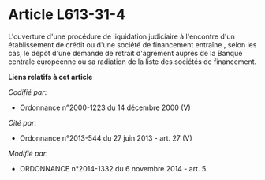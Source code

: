 # Article L613-31-4

L'ouverture d'une procédure de liquidation judiciaire à l'encontre d'un établissement de crédit ou d'une société de
financement entraîne , selon les cas, le dépôt d'une demande de retrait d'agrément auprès de la Banque centrale européenne ou
sa radiation de la liste des sociétés de financement.

**Liens relatifs à cet article**

_Codifié par_:

  - Ordonnance n°2000-1223 du 14 décembre 2000 (V)

_Cité par_:

  - Ordonnance n°2013-544 du 27 juin 2013 - art. 27 (V)

_Modifié par_:

  - ORDONNANCE n°2014-1332 du 6 novembre 2014 - art. 5
